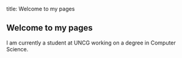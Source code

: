 title: Welcome to my pages
## Welcome to my pages

I am currently a student at UNCG working on a degree in Computer Science.

